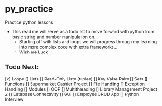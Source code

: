 # py_practice
Practice python lessons
* This read me will serve as a todo list to move forward with python 
    from basic string and number manipulation on...
    * Starting off with lists and loops we will progress through my learning
    into more complex code with extra frameworks...
    * Wish me Luck

## Todo Next:
[x] Loops
[] Lists 
[] Read-Only Lists (tuples)
[] Key Value Pairs
[] Sets
[] Functions
[] Supermarket Cashier Project
[] File Handling
[] Exception Handling
[] Modules
[] OOP
[] Multithreading
[] Library Management Project 2
[] Database Connectivity
[] GUI
[] Employee CRUD App
[] Python Interview